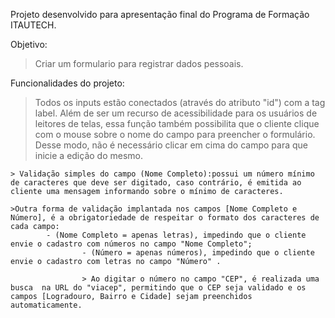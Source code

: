 Projeto desenvolvido para apresentação final do Programa de Formação ITAUTECH.

Objetivo:

>Criar um formulario para registrar dados pessoais.

Funcionalidades do projeto:
> Todos os inputs estão conectados (através do atributo "id") com a tag label. 
    Além de ser um recurso de acessibilidade para os usuários de leitores de telas, essa função também possibilita que o cliente clique com o mouse sobre o nome do campo para preencher o formulário. Desse modo, não é necessário clicar em cima do campo para que inicie a edição do mesmo.

    > Validação simples do campo (Nome Completo):possui um número mínimo de caracteres que deve ser digitado, caso contrário, é emitida ao cliente uma mensagem informando sobre o mínimo de caracteres.

    >Outra forma de validação implantada nos campos [Nome Completo e Número], é a obrigatoriedade de respeitar o formato dos caracteres de cada campo:
            - (Nome Completo = apenas letras), impedindo que o cliente envie o cadastro com números no campo "Nome Completo";
                    - (Número = apenas números), impedindo que o cliente envie o cadastro com letras no campo "Número" .

                    > Ao digitar o número no campo "CEP", é realizada uma busca  na URL do "viacep", permitindo que o CEP seja validado e os campos [Logradouro, Bairro e Cidade] sejam preenchidos automaticamente.
